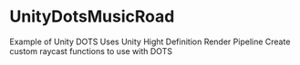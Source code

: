 # UnityDotsMusicRoad
Example of Unity DOTS
Uses Unity Hight Definition Render Pipeline 
Create custom raycast functions to use with DOTS
